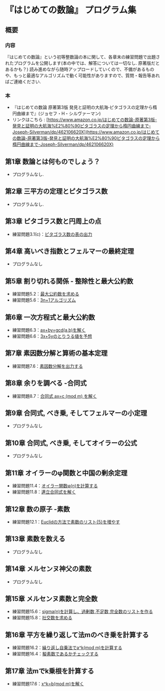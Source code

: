 # 『はじめての数論』 プログラム集
## 概要

### 内容

『はじめての数論』という初等整数論の本に関して、各章末の練習問題で出題されたプログラムを公開します(本の中では、解答については一切なし. 原著版だとあるかも？) 読み進めながら随時アップロードしていくので、不備があるものや、もっと最適なアルゴリズムで動く可能性がありますので、質問・報告等あればご連絡ください.
### 本

- 『はじめての数論 原著第3版 発見と証明の大航海‐ピタゴラスの定理から楕円曲線まで』(ジョセフ・H・シルヴァーマン)
- リンクはこちら : [https://www.amazon.co.jp/はじめての数論-原著第3版-発見と証明の大航海%E2%80%90ピタゴラスの定理から楕円曲線まで-Joseph-Silverman/dp/462106620X](https://www.amazon.co.jp/はじめての数論-原著第3版-発見と証明の大航海%E2%80%90ピタゴラスの定理から楕円曲線まで-Joseph-Silverman/dp/462106620X)


## 第1章 数論とは何ものでしょう？
- プログラムなし.

## 第2章 三平方の定理とピタゴラス数
- プログラムなし.


## 第3章 ピタゴラス数と円周上の点
- 練習問題3.1(c)：[ピタゴラス数の表の出力](ch03/pythagoras.py)


## 第4章 高いべき指数とフェルマーの最終定理
- プログラムなし


## 第5章 割り切れる関係 - 整除性と最大公約数
- 練習問題5.2：[最大公約数を求める](ch05/gcd.py)
- 練習問題5.6：[3n+1アルゴリズム](ch05/collatz_problem.py)



## 第6章 一次方程式と最大公約数
- 練習問題6.3：[ax+by=gcd(a,b)を解く](ch06/linear_eq.py)
- 練習問題6.6：[3x+5yのとりうる値を予想](ch06/list.py)


## 第7章 素因数分解と算術の基本定理
- 練習問題7.6：[素因数分解を出力する](ch07/factorization.py)


## 第8章 余りを調べる -合同式
- 練習問題8.7：[合同式 ax=c (mod m) を解く](ch08/solve_congruence.py)


## 第9章 合同式, べき乗, そしてフェルマーの小定理
- プログラムなし


## 第10章 合同式, べき乗, そしてオイラーの公式
- プログラムなし


## 第11章 オイラーのφ関数と中国の剰余定理
- 練習問題11.4：[オイラー関数φ(n)を計算する](ch11/Eulers_phi.py)
- 練習問題11.8：[連立合同式を解く](ch11/sim_congruence.py)


## 第12章 数の原子 -素数
- 練習問題12.1：[Euclidの方法で素数のリスト{5}を増やす](ch12/prime_list_Euclid.py)


## 第13章 素数を数える
- プログラムなし


## 第14章 メルセンヌ神父の素数
- プログラムなし


## 第15章 メルセンヌ素数と完全数
- 練習問題15.6：[sigma(n)を計算し、過剰数,不足数,完全数のリストを作る](ch15/sigma_function.py)
- 練習問題15.8：[社交数を求める](ch15/sociable_numbers.py)


## 第16章 平方を繰り返して法mのべき乗を計算する
- 練習問題16.2：[繰り返し自乗法でa^k(mod m)を計算する](ch16/power_mod.py)
- 練習問題16.4：[擬素数であるかチェックする](ch16/pseudoprime.py)


## 第17章 法mでk乗根を計算する
- 練習問題17.6：[x^k=b(mod m)を解く](ch17/kth_root.py)



